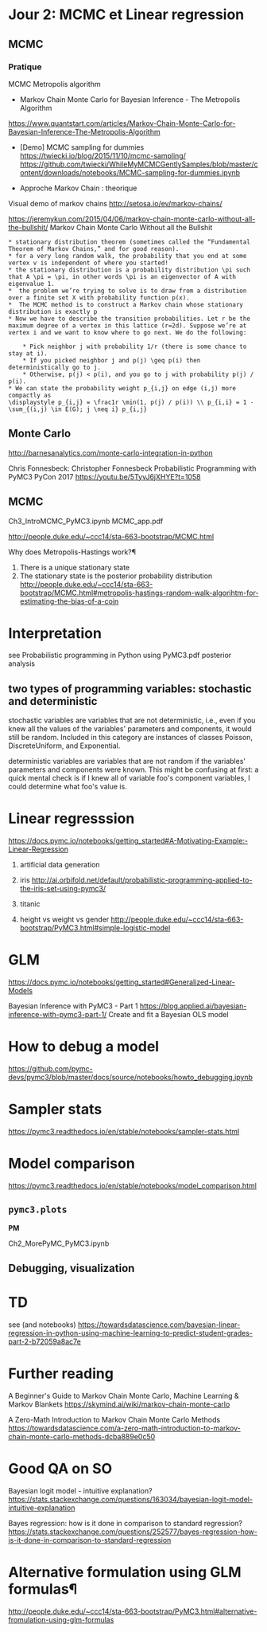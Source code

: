 # Jour 2: MCMC et Linear regression

<!-- ------------------------------- -->
## MCMC
<!-- ------------------------------- -->

### Pratique

MCMC Metropolis algorithm
* Markov Chain Monte Carlo for Bayesian Inference - The Metropolis Algorithm

https://www.quantstart.com/articles/Markov-Chain-Monte-Carlo-for-Bayesian-Inference-The-Metropolis-Algorithm

* [Demo] MCMC sampling for dummies
https://twiecki.io/blog/2015/11/10/mcmc-sampling/
https://github.com/twiecki/WhileMyMCMCGentlySamples/blob/master/content/downloads/notebooks/MCMC-sampling-for-dummies.ipynb

+ Approche Markov Chain : theorique

Visual demo of markov chains
http://setosa.io/ev/markov-chains/

https://jeremykun.com/2015/04/06/markov-chain-monte-carlo-without-all-the-bullshit/
Markov Chain Monte Carlo Without all the Bullshit

    * stationary distribution theorem (sometimes called the “Fundamental Theorem of Markov Chains,” and for good reason).
    * for a very long random walk, the probability that you end at some vertex v is independent of where you started!
    * the stationary distribution is a probability distribution \pi such that A \pi = \pi, in other words \pi is an eigenvector of A with eigenvalue 1.
    *  the problem we’re trying to solve is to draw from a distribution over a finite set X with probability function p(x).
    *  The MCMC method is to construct a Markov chain whose stationary distribution is exactly p
    * Now we have to describe the transition probabilities. Let r be the maximum degree of a vertex in this lattice (r=2d). Suppose we’re at vertex i and we want to know where to go next. We do the following:

        * Pick neighbor j with probability 1/r (there is some chance to stay at i).
        * If you picked neighbor j and p(j) \geq p(i) then deterministically go to j.
        * Otherwise, p(j) < p(i), and you go to j with probability p(j) / p(i).
    * We can state the probability weight p_{i,j} on edge (i,j) more compactly as
    \displaystyle p_{i,j} = \frac1r \min(1, p(j) / p(i)) \\ p_{i,i} = 1 - \sum_{(i,j) \in E(G); j \neq i} p_{i,j}


## Monte Carlo
http://barnesanalytics.com/monte-carlo-integration-in-python

Chris Fonnesbeck:
Christopher Fonnesbeck Probabilistic Programming with PyMC3 PyCon 2017
https://youtu.be/5TyvJ6jXHYE?t=1058

## MCMC
Ch3_IntroMCMC_PyMC3.ipynb
MCMC_app.pdf

http://people.duke.edu/~ccc14/sta-663-bootstrap/MCMC.html

Why does Metropolis-Hastings work?¶
1. There is a unique stationary state
2. The stationary state is the posterior probability distribution
http://people.duke.edu/~ccc14/sta-663-bootstrap/MCMC.html#metropolis-hastings-random-walk-algorihtm-for-estimating-the-bias-of-a-coin

# Interpretation
see Probabilistic programming in Python using PyMC3.pdf
posterior analysis


<!-- ------------------------------- -->
##  two types of programming variables: stochastic and deterministic
<!-- ------------------------------- -->
stochastic variables are variables that are not deterministic, i.e., even if you knew all the values of the variables' parameters and components, it would still be random. Included in this category are instances of classes Poisson, DiscreteUniform, and Exponential.

deterministic variables are variables that are not random if the variables' parameters and components were known. This might be confusing at first: a quick mental check is if I knew all of variable foo's component variables, I could determine what foo's value is.


<!-- ------------------------------- -->
# Linear regresssion
<!-- ------------------------------- -->
https://docs.pymc.io/notebooks/getting_started#A-Motivating-Example:-Linear-Regression

1. artificial data generation
2. iris
http://ai.orbifold.net/default/probabilistic-programming-applied-to-the-iris-set-using-pymc3/

3. titanic
4. height vs weight vs gender
http://people.duke.edu/~ccc14/sta-663-bootstrap/PyMC3.html#simple-logistic-model


# GLM
https://docs.pymc.io/notebooks/getting_started#Generalized-Linear-Models


Bayesian Inference with PyMC3 - Part 1
https://blog.applied.ai/bayesian-inference-with-pymc3-part-1/
Create and fit a Bayesian OLS model

# How to debug a model
https://github.com/pymc-devs/pymc3/blob/master/docs/source/notebooks/howto_debugging.ipynb

# Sampler stats
https://pymc3.readthedocs.io/en/stable/notebooks/sampler-stats.html

# Model comparison
https://pymc3.readthedocs.io/en/stable/notebooks/model_comparison.html


## `pymc3.plots`


**PM**

Ch2_MorePyMC_PyMC3.ipynb

## Debugging, visualization

# TD
see (and notebooks)
https://towardsdatascience.com/bayesian-linear-regression-in-python-using-machine-learning-to-predict-student-grades-part-2-b72059a8ac7e




# Further reading
A Beginner's Guide to Markov Chain Monte Carlo, Machine Learning & Markov Blankets
https://skymind.ai/wiki/markov-chain-monte-carlo

A Zero-Math Introduction to Markov Chain Monte Carlo Methods
https://towardsdatascience.com/a-zero-math-introduction-to-markov-chain-monte-carlo-methods-dcba889e0c50

# Good QA on SO
Bayesian logit model - intuitive explanation?
https://stats.stackexchange.com/questions/163034/bayesian-logit-model-intuitive-explanation


Bayes regression: how is it done in comparison to standard regression?
https://stats.stackexchange.com/questions/252577/bayes-regression-how-is-it-done-in-comparison-to-standard-regression


# Alternative formulation using GLM formulas¶
http://people.duke.edu/~ccc14/sta-663-bootstrap/PyMC3.html#alternative-fromulation-using-glm-formulas
